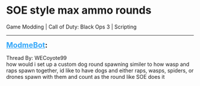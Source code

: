 # SOE style max ammo rounds
Game Modding | Call of Duty: Black Ops 3 | Scripting

---
<strong style="font-size: 1.4em;"><span style="text-decoration: underline;text-decoration-color: #34a7f9;"><span style="color:#34a7f9;">ModmeBot</span></span>:</strong>

<p>Thread By: WECoyote99<br />how would i set up a custom dog round spawning similer to how wasp and raps spawn together, id like to have dogs and either raps, wasps, spiders, or drones spawn with them and count as the round like SOE does it</p>

